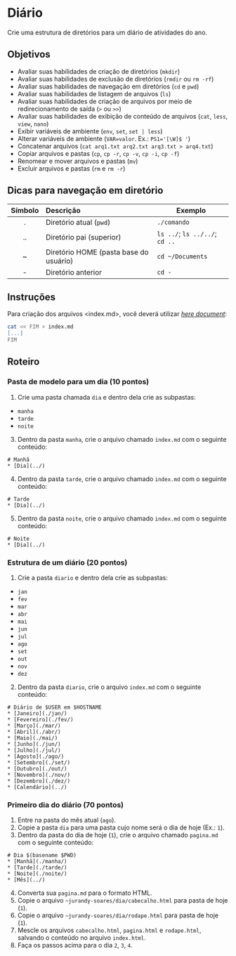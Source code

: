 # Diário
Crie uma estrutura de diretórios para um diário de atividades do ano.

## Objetivos
* Avaliar suas habilidades de criação de diretórios (`mkdir`)
* Avaliar suas habilidades de exclusão de diretórios (`rmdir` ou `rm -rf`)
* Avaliar suas habilidades de navegação em diretórios (`cd` e `pwd`)
* Avaliar suas habilidades de listagem de arquivos (`ls`)
* Avaliar suas habilidades de criação de arquivos por meio de redirecionamento de saída (`>` ou `>>`)
* Avaliar suas habilidades de exibição de conteúdo de arquivos (`cat`, `less`, `view`, `nano`)
* Exibir variáveis de ambiente (`env`, `set`, `set | less`)
* Alterar variáveis de ambiente (`VAR=valor`. Ex.: `PS1='[\W]$ '`)
* Concatenar arquivos (`cat arq1.txt arq2.txt arq3.txt > arq4.txt`)
* Copiar arquivos e pastas (`cp`, `cp -r`, `cp -v`, `cp -i`, `cp -f`)
* Renomear e mover arquivos e pastas (`mv`)
* Excluir arquivos e pastas (`rm` e `rm -r`)

## Dicas para navegação em diretório
|Símbolo|Descrição|Exemplo|
|:---:|:---|---|
|.|Diretório atual (`pwd`)|`./comando`|
|..|Diretório pai (superior)|`ls ../`; `ls ../../`; `cd ..`|
|~|Diretório HOME (pasta base do usuário) |`cd ~/Documents`|
|-|Diretório anterior|`cd -`|

## Instruções
Para criação dos arquivos \<index.md>, você deverá utilizar *[here document](https://es.wikipedia.org/wiki/Here_document)*:
```bash
cat << FIM > index.md
[...]
FIM
```

## Roteiro

### Pasta de modelo para um dia (10 pontos)
1. Crie uma pasta chamada `dia` e dentro dela crie as subpastas:
* `manha`
* `tarde`
* `noite`


3. Dentro da pasta `manha`, crie o arquivo chamado `index.md` com o seguinte conteúdo:
```
# Manhã
* [Dia](../)
```

4. Dentro da pasta `tarde`, crie o arquivo chamado `index.md` com o seguinte conteúdo:
```
# Tarde
* [Dia](../)
```

5. Dentro da pasta `noite`, crie o arquivo chamado `index.md` com o seguinte conteúdo:
```
# Noite
* [Dia](../)
```

### Estrutura de um diário (20 pontos)
1. Crie a pasta `diario` e dentro dela crie as subpastas:
* `jan`
* `fev`
* `mar`
* `abr`
* `mai`
* `jun`
* `jul`
* `ago`
* `set`
* `out`
* `nov`
* `dez`

2. Dentro da pasta `diario`, crie o arquivo `index.md` com o seguinte conteúdo:
```
# Diário de $USER em $HOSTNAME
* [Janeiro](./jan/)
* [Fevereiro](./fev/)
* [Março](./mar/)
* [Abril](./abr/)
* [Maio](./mai/)
* [Junho](./jun/)
* [Julho](./jul/)
* [Agosto](./ago/)
* [Setembro](./set/)
* [Outubro](./out/)
* [Novembro](./nov/)
* [Dezembro](./dez/)
* [Calendário](../)
```
### Primeiro dia do diário (70 pontos)
1. Entre na pasta do mês atual (`ago`).
2. Copie a pasta `dia` para uma pasta cujo nome será o dia de hoje (Ex.: `1`). 
3. Dentro da pasta do dia de hoje (`1`), crie o arquivo chamado `pagina.md` com o seguinte conteúdo:
```
# Dia $(basename $PWD)
* [Manhã](./manha/)
* [Tarde](./tarde/)
* [Noite](./noite/)
* [Mês](../)
```
4. Converta sua `pagina.md` para o formato HTML.
5. Copie o arquivo `~jurandy-soares/dia/cabecalho.html` para pasta de hoje (`1`).
6. Copie o arquivo `~jurandy-soares/dia/rodape.html` para pasta de hoje (`1`).
7. Mescle os arquivos `cabecalho.html`, `pagina.html` e `rodape.html`, salvando o conteúdo no arquivo `index.html`.
8. Faça os passos acima para o dia `2`, `3`, `4`. 

